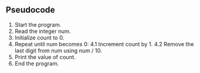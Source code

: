 ## Pseudocode

1. Start the program.
2. Read the integer num.
3. Initialize count to 0.
4. Repeat until num becomes 0:
4.1 Increment count by 1.
4.2 Remove the last digit from num using num / 10.
5. Print the value of count.
6. End the program.